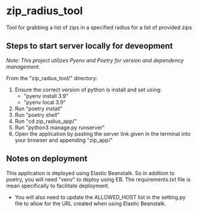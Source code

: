 # zip_radius_tool
Tool for grabbing a list of zips in a specified radius for a list of provided zips

## Steps to start server locally for deveopment

*Note: This project utilizes Pyenv and Poetry for version and dependency management.*

From the "zip_radius_tool/" directory:
1) Ensure the correct version of python is install and set using:
	- "pyenv install 3.9"
	- "pyenv local 3.9"
2) Run "poetry install"
1) Run "poetry shell"
2) Run "cd zip_radius_app/"
3) Run "python3 manage.py runserver"
4) Open the application by pasting the server link given in the terminal into your browser and appending "zip_app/"

## Notes on deployment

This application is deployed using Elastic Beanstalk. So in addition to poetry, you will need "venv" to deploy using EB. The requirements.txt file is mean specifically to facilitate deployment.
- You will also need to update the ALLOWED_HOST list in the setting.py file to allow for the URL created when using Elastic Beanstalk.
